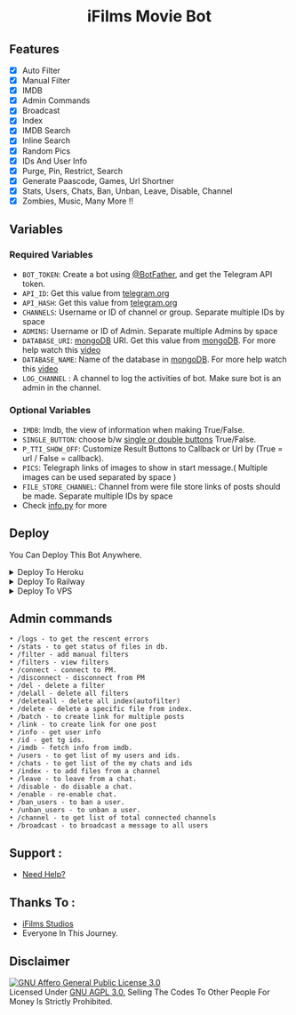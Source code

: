 <h1 align="center">
  <b>iFilms Movie Bot</b>
</h1>

## Features

- [x] Auto Filter
- [x] Manual Filter
- [x] IMDB
- [x] Admin Commands
- [x] Broadcast
- [x] Index
- [x] IMDB Search
- [x] Inline Search
- [x] Random Pics
- [x] IDs And User Info 
- [x] Purge, Pin, Restrict, Search 
- [x] Generate Paascode, Games, Url Shortner 
- [x] Stats, Users, Chats, Ban, Unban, Leave, Disable, Channel
- [x] Zombies, Music, Many More !!

## Variables

### Required Variables
* `BOT_TOKEN`: Create a bot using [@BotFather](https://telegram.dog/BotFather), and get the Telegram API token.
* `API_ID`: Get this value from [telegram.org](https://my.telegram.org/apps)
* `API_HASH`: Get this value from [telegram.org](https://my.telegram.org/apps)
* `CHANNELS`: Username or ID of channel or group. Separate multiple IDs by space
* `ADMINS`: Username or ID of Admin. Separate multiple Admins by space
* `DATABASE_URI`: [mongoDB](https://www.mongodb.com) URI. Get this value from [mongoDB](https://www.mongodb.com). For more help watch this [video](https://youtu.be/nj-lJfkgb6w)
* `DATABASE_NAME`: Name of the database in [mongoDB](https://www.mongodb.com). For more help watch this [video](https://youtu.be/nj-lJfkgb6w)
* `LOG_CHANNEL` : A channel to log the activities of bot. Make sure bot is an admin in the channel.
### Optional Variables
* `IMDB`: Imdb, the view of information when making True/False.
* `SINGLE_BUTTON`: choose b/w [single or double buttons](https://github.com/josprojects/tgmoviebot/issues/1) True/False.
* `P_TTI_SHOW_OFF`: Customize Result Buttons to Callback or Url by (True = url / False = callback).
* `PICS`: Telegraph links of images to show in start message.( Multiple images can be used separated by space )
* `FILE_STORE_CHANNEL`: Channel from were file store links of posts should be made. Separate multiple IDs by space
* Check [info.py](info.py) for more

## Deploy
You Can Deploy This Bot Anywhere.

<details><summary>Deploy To Heroku</summary>
<p>
<br>
<a href="https://heroku.com/deploy?template=https://github.com/ifilmsbotz/MSB">
  <img src="https://www.herokucdn.com/deploy/button.svg" alt="Deploy">
</a>
</p>
</details>

<details>
  <summary>Deploy To Railway</summary>
<br/>

 
<p align="left">
<a href="https://railway.app/new/template?template=https://github.com/ifilmsbotz/MSB"
">
     <img height="30px" src="https://railway.app/button.svg">
</a>
</p>
</details>
                                                                                                               
<details><summary>Deploy To VPS</summary>
<p>
<pre>
git clone https://github.com/ifilmsbotz/MSB
# Install Packages
pip3 install -r requirements.txt
Edit info.py with variables as given below then run bot
python3 bot.py
</pre>
</p>
</details>


## Admin commands
```
• /logs - to get the rescent errors
• /stats - to get status of files in db.
• /filter - add manual filters
• /filters - view filters
• /connect - connect to PM.
• /disconnect - disconnect from PM
• /del - delete a filter
• /delall - delete all filters
• /deleteall - delete all index(autofilter)
• /delete - delete a specific file from index.
• /batch - to create link for multiple posts
• /link - to create link for one post
• /info - get user info
• /id - get tg ids.
• /imdb - fetch info from imdb.
• /users - to get list of my users and ids.
• /chats - to get list of the my chats and ids 
• /index - to add files from a channel
• /leave - to leave from a chat.
• /disable - do disable a chat.
• /enable - re-enable chat.
• /ban_users - to ban a user.
• /unban_users - to unban a user.
• /channel - to get list of total connected channels
• /broadcast - to broadcast a message to all users
```
                                                                                                               
## Support :
- [Need Help?](https://t.me/iFilms_Support)

## Thanks To :
 - [iFilms Studios](https://t.me/Filmokamella)
 - Everyone In This Journey.


## Disclaimer
[![GNU Affero General Public License 3.0](https://www.gnu.org/graphics/agplv3-155x51.png)](https://www.gnu.org/licenses/agpl-3.0.en.html#header)    
Licensed Under [GNU AGPL 3.0.](https://github.com/iFilmsBotz/MSB/blob/master/LICENSE)
Selling The Codes To Other People For Money Is Strictly Prohibited.

                                                            
                                                           
